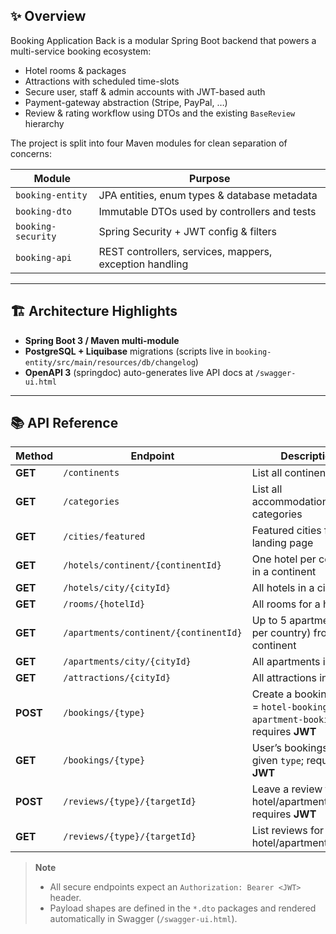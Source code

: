 ## ✨ Overview
Booking Application Back is a modular Spring Boot backend that powers a multi-service booking ecosystem:

* Hotel rooms & packages  
* Attractions with scheduled time-slots  
* Secure user, staff & admin accounts with JWT-based auth  
* Payment-gateway abstraction (Stripe, PayPal, …)  
* Review & rating workflow using DTOs and the existing `BaseReview` hierarchy  

The project is split into four Maven modules for clean separation of concerns:

| Module | Purpose |
| ------ | ------- |
| `booking-entity` | JPA entities, enum types & database metadata |
| `booking-dto` | Immutable DTOs used by controllers and tests |
| `booking-security` | Spring Security + JWT config & filters |
| `booking-api` | REST controllers, services, mappers, exception handling |

---

## 🏗️ Architecture Highlights
* **Spring Boot 3 / Maven multi-module**
* **PostgreSQL + Liquibase** migrations (scripts live in `booking-entity/src/main/resources/db/changelog`)
* **OpenAPI 3** (springdoc) auto-generates live API docs at `/swagger-ui.html`
---

## 📚 API Reference

| Method | Endpoint | Description |
|--------|----------|-------------|
| **GET** | `/continents` | List all continents |
| **GET** | `/categories` | List all accommodation/activity categories |
| **GET** | `/cities/featured` | Featured cities for the landing page |
| **GET** | `/hotels/continent/{continentId}` | One hotel per country in a continent |
| **GET** | `/hotels/city/{cityId}` | All hotels in a city |
| **GET** | `/rooms/{hotelId}` | All rooms for a hotel |
| **GET** | `/apartments/continent/{continentId}` | Up to 5 apartments (1 per country) from a continent |
| **GET** | `/apartments/city/{cityId}` | All apartments in a city |
| **GET** | `/attractions/{cityId}` | All attractions in a city |
| **POST** | `/bookings/{type}` | Create a booking (`type` = `hotel-booking` or `apartment-booking`); requires **JWT** |
| **GET** | `/bookings/{type}` | User’s bookings of the given `type`; requires **JWT** |
| **POST** | `/reviews/{type}/{targetId}` | Leave a review for a hotel/apartment; requires **JWT** |
| **GET** | `/reviews/{type}/{targetId}` | List reviews for a hotel/apartment |

> **Note**  
> * All secure endpoints expect an `Authorization: Bearer <JWT>` header.  
> * Payload shapes are defined in the `*.dto` packages and rendered automatically in Swagger (`/swagger-ui.html`).
